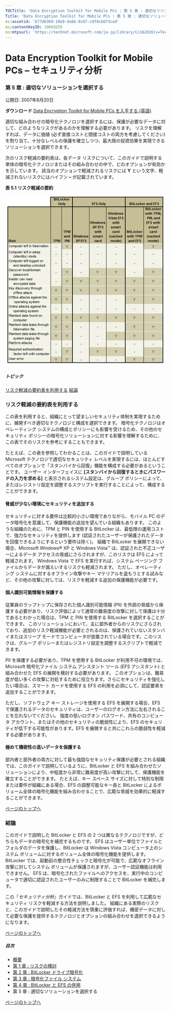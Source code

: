 ```yaml
---
TOCTitle: 'Data Encryption Toolkit for Mobile PCs : 第 5 章 : 適切なソリューションを選択する'
Title: 'Data Encryption Toolkit for Mobile PCs : 第 5 章 : 適切なソリューションを選択する'
ms:assetid: 'b77d6369-10e9-4e66-8c67-c9f8cb073ced'
ms:contentKeyID: 19869259
ms:mtpsurl: 'https://technet.microsoft.com/ja-jp/library/Cc162816(v=TechNet.10)'
---
```


Data Encryption Toolkit for Mobile PCs – セキュリティ分析
=========================================================

### 第 5 章 : 適切なソリューションを選択する

公開日: 2007年8月20日

**ダウンロード**
[Data Encryption Toolkit for Mobile PCs を入手する (英語)](http://www.microsoft.com/downloads/details.aspx?familyid=1a99576a-fe67-418f-88b1-81e2055fe977&displaylang=en)

適切な組み合わせの暗号化テクノロジを選択するには、保護が必要なデータに対して、どのようなリスクがあるのかを理解する必要があります。 リスクを理解すれば、データに価値 (必ず直接コストと間接コストの両方を考慮してください) を割り当て、十分なレベルの保護を確立しつつ、最大限の投資効果を実現できるソリューションを選択できます。

次のリスク軽減の要約表は、各データ リスクについて、このガイドで説明する単体の暗号化テクノロジまたはその組み合わせの中で、どのオプションが有効かを示しています。 該当のオプションで軽減されるリスクには **Y** という文字、軽減されないリスクにはハイフン **–** が記載されています。

**表 5.1 リスク軽減の要約**

![](images/Cc162816.865b473f-87a8-459c-80f3-79361863d073(ja-jp,TechNet.10).gif)
##### トピック

[](#ecaa)[リスク軽減の要約表を利用する](#ecaa)
[](#ebaa)[結論](#ebaa)

### リスク軽減の要約表を利用する

この表を利用すると、組織にとって望ましいセキュリティ体制を実現するために、展開すべき適切なテクノロジと構成を選択できます。 暗号化テクノロジはオペレーティング システムの構成とポリシーにも影響を受けるため、その他のセキュリティ ポリシーの暗号化ソリューションに対する影響を理解するために、この表でそのリスクを参考にすることもできます。

たとえば、この表を参照してわかることは、このガイドで説明している Microsoft テクノロジで適切なセキュリティ レベルを実現するには、ほとんどすべてのオプションで「スタンバイから回復」機能を構成する必要があるということです。 ユーザー インターフェイスに **\[スタンバイから回復するときにパスワードの入力を求める\]** と表示されるシステム設定は、グループ ポリシーによって、またはレジストリ設定を調整するスクリプトを実行することによって、構成することができます。

#### 脅威が少ない環境にセキュリティを追加する

セキュリティに対する要件は比較的小さい環境でありながら、モバイル PC のデータ暗号化を意識して、保護機能の追加を望んでいる組織もあります。 このような組織のために、TPM と PIN を使用する BitLocker は、最低限の運用コストで、強力なセキュリティを提供します (認証されたユーザーが保護されたデータを回復できるようにするという要件は除く)。 組織で BitLocker を展開できない場合、Microsoft Windows® XP と Windows Vista™ は、認証された不正ユーザーによるデータ アクセスの脅威にさらされますが、このリスクは EFS によって軽減されます。 Windows Vista で EFS を実行すれば、システム ページング ファイルからデータが漏えいするリスクも軽減されます。 ただし、オペレーティング システムに対するオフライン攻撃やキー マテリアルを盗もうとする試みなど、その他の攻撃に対しては、リスクを軽減する追加の保護機能が必要です。

#### 個人識別可能情報を保護する

従業員のラップトップに保存された個人識別可能情報 (PII) を外部の脅威から保護する必要があり、リスク評価によって通常の難易度の攻撃に対して保護は十分であるとわかった場合は、TPM と PIN を使用する BitLocker を選択することができます。 このソリューションにおいて、主に部外者からのリスクにさらされており、追加のリスク軽減機能が必要とされるのは、保護されていないスタンバイまたはスリープ モードでコンピュータが放置されている場合です。このリスクは、グループ ポリシーまたはレジストリ設定を調整するスクリプトで軽減できます。

PII を保護する必要があり、TPM を使用する BitLocker が利用不可の環境では、Microsoft 暗号化ファイル システム アシスタント ツール (EFS アシスタント) と組み合わせた EFS の展開を検討する必要があります。 このオプションは、難易度が低い多くの攻撃に対処するために役立ちます。さらにセキュリティを強化したい場合は、スマート カードを使用する EFS の利用を必須にして、認証要素を追加することができます。

ただし、ソフトウェア キー ストレージを使用する EFS を展開する場合、EFS で保護されるデータのセキュリティは、ユーザーのログオン方法に左右されることを忘れないでください。 強度の低いログオン パスワード、共有のコンピュータ アカウント、またはその他のセキュリティの脆弱性により、EFS のセキュリティが低下する可能性があります。EFS を展開すると共にこれらの脆弱性を軽減する必要があります。

#### 極めて機密性の高いデータを保護する

部内者と部外者の両方に対して最も強固なセキュリティ保護が必要とされる組織では、このガイドで説明しているように、BitLocker と EFS を組み合わせたソリューションにより、中程度から非常に難易度が高い攻撃に対して、保護機能を確立することができます。 たとえば、キー スペース サイズに対して特別な制限または要件が組織にある場合、EFS の調整可能なキー長と BitLocker によるボリューム全体の暗号化機能を組み合わせることで、広範な脅威を効果的に軽減することができます。

[](#mainsection)[ページのトップへ](#mainsection)

### 結論

このガイドで説明した BitLocker と EFS の 2 つは異なるテクノロジですが、どちらもデータの暗号化を補完するものです。 EFS はユーザー単位でファイルとフォルダのデータを保護し、BitLocker は Windows Vista コンピュータ上のシステム ボリュームに対するボリューム全体の暗号化機能を提供します。 BitLocker では、起動前の整合性チェックと暗号化が可能で、広範なオフライン攻撃に対してシステム ボリュームが保護されますが、ユーザー認証機能は利用できません。 EFS は、暗号化されたファイルへのアクセスを、実行中のコンピュータで適切に認証されたユーザーのみに制限することで BitLocker を補完します。

この『*セキュリティ分析*』ガイドでは、BitLocker と EFS を利用して広範なセキュリティ リスクを軽減する方法を説明しました。 組織にある実際のリスクと、このガイドで説明したその軽減方法を慎重に評価すれば、機密データに対して必要な保護を提供するテクノロジとオプションの組み合わせを選択できるようになります。

[](#mainsection)[ページのトップへ](#mainsection)

##### 目次

-   [概要](https://technet.microsoft.com/ja-jp/library/abfc4696-a39a-43df-b559-133633e4bd5e(v=TechNet.10))
-   [第 1 章 : リスクの検討](https://technet.microsoft.com/ja-jp/library/df2c6d71-98f7-4212-b3b7-b9eb2f501348(v=TechNet.10))
-   [第 2 章 : BitLocker ドライブ暗号化](https://technet.microsoft.com/ja-jp/library/4e6ce820-fcac-495a-9f23-73d65d846638(v=TechNet.10))
-   [第 3 章 : 暗号化ファイル システム](https://technet.microsoft.com/ja-jp/library/dc2cde72-a84d-4716-9a30-f62b608efda1(v=TechNet.10))
-   [第 4 章 : BitLocker と EFS の併用](https://technet.microsoft.com/ja-jp/library/80c0d0af-2c2e-45d6-9b29-f850926296bb(v=TechNet.10))
-   第 5 章 : 適切なソリューションを選択する

[](#mainsection)[ページのトップへ](#mainsection)
